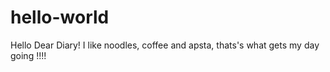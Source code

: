 # hello-world
Hello Dear Diary!
I like noodles, coffee and apsta, thats's what gets my day going !!!!
